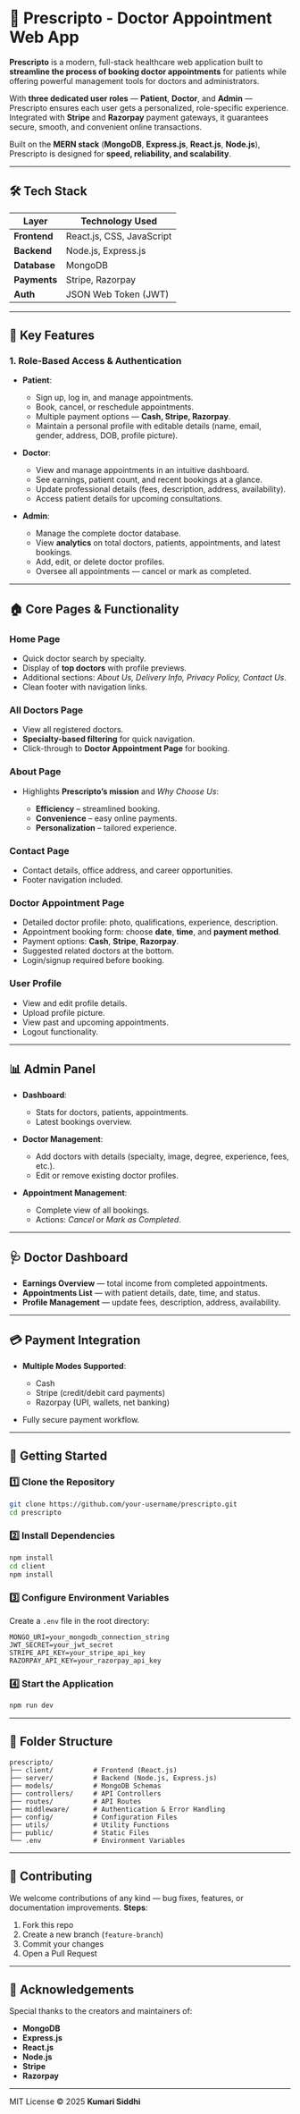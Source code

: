 # 🌟 Prescripto - Doctor Appointment Web App

**Prescripto** is a modern, full-stack healthcare web application built to **streamline the process of booking doctor appointments** for patients while offering powerful management tools for doctors and administrators.

With **three dedicated user roles** — **Patient**, **Doctor**, and **Admin** — Prescripto ensures each user gets a personalized, role-specific experience. Integrated with **Stripe** and **Razorpay** payment gateways, it guarantees secure, smooth, and convenient online transactions.

Built on the **MERN stack** (**MongoDB**, **Express.js**, **React.js**, **Node.js**), Prescripto is designed for **speed, reliability, and scalability**.

---

## 🛠️ Tech Stack

| Layer        | Technology Used           |
| ------------ | ------------------------- |
| **Frontend** | React.js, CSS, JavaScript |
| **Backend**  | Node.js, Express.js       |
| **Database** | MongoDB                   |
| **Payments** | Stripe, Razorpay          |
| **Auth**     | JSON Web Token (JWT)      |

---

## 🔑 Key Features

### 1. Role-Based Access & Authentication

* **Patient**:

  * Sign up, log in, and manage appointments.
  * Book, cancel, or reschedule appointments.
  * Multiple payment options — **Cash, Stripe, Razorpay**.
  * Maintain a personal profile with editable details (name, email, gender, address, DOB, profile picture).

* **Doctor**:

  * View and manage appointments in an intuitive dashboard.
  * See earnings, patient count, and recent bookings at a glance.
  * Update professional details (fees, description, address, availability).
  * Access patient details for upcoming consultations.

* **Admin**:

  * Manage the complete doctor database.
  * View **analytics** on total doctors, patients, appointments, and latest bookings.
  * Add, edit, or delete doctor profiles.
  * Oversee all appointments — cancel or mark as completed.

---

## 🏠 Core Pages & Functionality

### Home Page

* Quick doctor search by specialty.
* Display of **top doctors** with profile previews.
* Additional sections: *About Us, Delivery Info, Privacy Policy, Contact Us*.
* Clean footer with navigation links.

### All Doctors Page

* View all registered doctors.
* **Specialty-based filtering** for quick navigation.
* Click-through to **Doctor Appointment Page** for booking.

### About Page

* Highlights **Prescripto’s mission** and *Why Choose Us*:

  * **Efficiency** – streamlined booking.
  * **Convenience** – easy online payments.
  * **Personalization** – tailored experience.

### Contact Page

* Contact details, office address, and career opportunities.
* Footer navigation included.

### Doctor Appointment Page

* Detailed doctor profile: photo, qualifications, experience, description.
* Appointment booking form: choose **date**, **time**, and **payment method**.
* Payment options: **Cash**, **Stripe**, **Razorpay**.
* Suggested related doctors at the bottom.
* Login/signup required before booking.

### User Profile

* View and edit profile details.
* Upload profile picture.
* View past and upcoming appointments.
* Logout functionality.

---

## 📊 Admin Panel

* **Dashboard**:

  * Stats for doctors, patients, appointments.
  * Latest bookings overview.
* **Doctor Management**:

  * Add doctors with details (specialty, image, degree, experience, fees, etc.).
  * Edit or remove existing doctor profiles.
* **Appointment Management**:

  * Complete view of all bookings.
  * Actions: *Cancel* or *Mark as Completed*.

---

## 🩺 Doctor Dashboard

* **Earnings Overview** — total income from completed appointments.
* **Appointments List** — with patient details, date, time, and status.
* **Profile Management** — update fees, description, address, availability.

---

## 💳 Payment Integration

* **Multiple Modes Supported**:

  * Cash
  * Stripe (credit/debit card payments)
  * Razorpay (UPI, wallets, net banking)
* Fully secure payment workflow.

---

## 🚀 Getting Started

### 1️⃣ Clone the Repository

```bash
git clone https://github.com/your-username/prescripto.git
cd prescripto
```

### 2️⃣ Install Dependencies

```bash
npm install
cd client
npm install
```

### 3️⃣ Configure Environment Variables

Create a `.env` file in the root directory:

```env
MONGO_URI=your_mongodb_connection_string
JWT_SECRET=your_jwt_secret
STRIPE_API_KEY=your_stripe_api_key
RAZORPAY_API_KEY=your_razorpay_api_key
```

### 4️⃣ Start the Application

```bash
npm run dev
```

---

## 📂 Folder Structure

```plaintext
prescripto/
├── client/          # Frontend (React.js)
├── server/          # Backend (Node.js, Express.js)
├── models/          # MongoDB Schemas
├── controllers/     # API Controllers
├── routes/          # API Routes
├── middleware/      # Authentication & Error Handling
├── config/          # Configuration Files
├── utils/           # Utility Functions
├── public/          # Static Files
└── .env             # Environment Variables
```

---

## 🤝 Contributing

We welcome contributions of any kind — bug fixes, features, or documentation improvements.
**Steps**:

1. Fork this repo
2. Create a new branch (`feature-branch`)
3. Commit your changes
4. Open a Pull Request

---

## 🌟 Acknowledgements

Special thanks to the creators and maintainers of:

* **MongoDB**
* **Express.js**
* **React.js**
* **Node.js**
* **Stripe**
* **Razorpay**

---

MIT License  © 2025 **Kumari Siddhi**
